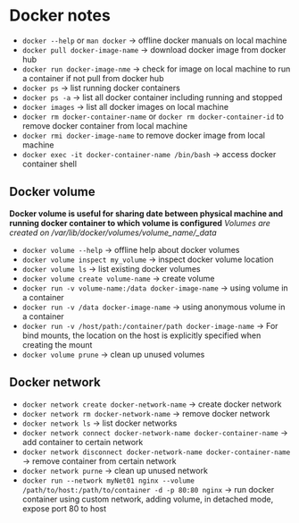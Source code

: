 # Docker notes

- `docker --help` or `man docker` -> offline docker manuals on local machine
- `docker pull docker-image-name` -> download docker image from docker hub
- `docker run docker-image-nme` -> check for image on local machine to run a container if not pull from docker hub
- `docker ps` -> list running docker containers
- `docker ps -a` -> list all docker container including running and stopped
- `docker images` -> list all docker images on local machine
- `docker rm docker-container-name` or `docker rm docker-container-id` to remove docker container from local machine
- `docker rmi docker-image-name` to remove docker image from local machine
- `docker exec -it docker-container-name /bin/bash` -> access docker container shell

## Docker volume

**Docker volume is useful for sharing date between physical machine and running docker container to which volume is configured**
*Volumes are created on /var/lib/docker/volumes/volume_name/_data*

- `docker volume --help` -> offline help about docker volumes
- `docker volume inspect my_volume` -> inspect docker volume location
- `docker volume ls` -> list existing docker volumes
- `docker volume create volume-name` -> create volume
- `docker run -v volume-name:/data docker-image-name` -> using volume in a container
- `docker run -v /data docker-image-name` -> using anonymous volume in a container
- `docker run -v /host/path:/container/path docker-image-name` -> For bind mounts, the location on the host is explicitly specified when creating the mount
- `docker volume prune` -> clean up unused volumes

## Docker network

- `docker network create docker-network-name` -> create docker network
- `docker network rm docker-network-name` -> remove docker network
- `docker network ls` -> list docker networks
- `docker network connect docker-network-name docker-container-name` -> add container to certain network
- `docker network disconnect docker-network-name docker-container-name` -> remove container from certain network
- `docker network purne` -> clean up unused network
- `docker run --network myNet01 nginx --volume /path/to/host:/path/to/container -d -p 80:80 nginx` -> run docker container using custom network, adding volume, in detached mode, expose port 80 to host